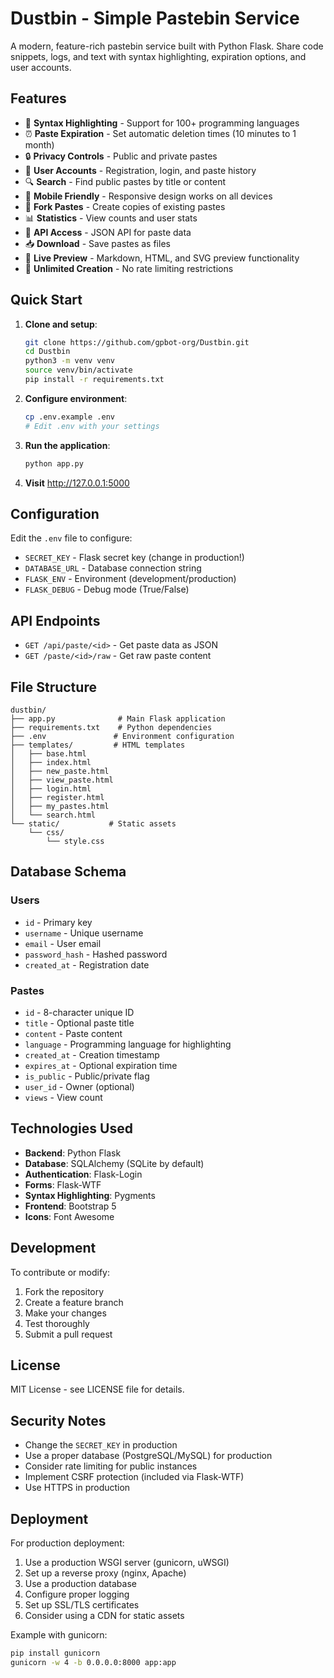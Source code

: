 # Dustbin - Simple Pastebin Service

A modern, feature-rich pastebin service built with Python Flask. Share code snippets, logs, and text with syntax highlighting, expiration options, and user accounts.

## Features

- 🎨 **Syntax Highlighting** - Support for 100+ programming languages
- ⏰ **Paste Expiration** - Set automatic deletion times (10 minutes to 1 month)
- 🔒 **Privacy Controls** - Public and private pastes
- 👤 **User Accounts** - Registration, login, and paste history
- 🔍 **Search** - Find public pastes by title or content
- 📱 **Mobile Friendly** - Responsive design works on all devices
- 🍴 **Fork Pastes** - Create copies of existing pastes
- 📊 **Statistics** - View counts and user stats
- 🔗 **API Access** - JSON API for paste data
- 📥 **Download** - Save pastes as files
- 🎨 **Live Preview** - Markdown, HTML, and SVG preview functionality
- 🚀 **Unlimited Creation** - No rate limiting restrictions

## Quick Start

1. **Clone and setup**:
   ```bash
   git clone https://github.com/gpbot-org/Dustbin.git
   cd Dustbin
   python3 -m venv venv
   source venv/bin/activate
   pip install -r requirements.txt
   ```

2. **Configure environment**:
   ```bash
   cp .env.example .env
   # Edit .env with your settings
   ```

3. **Run the application**:
   ```bash
   python app.py
   ```

4. **Visit** http://127.0.0.1:5000

## Configuration

Edit the `.env` file to configure:

- `SECRET_KEY` - Flask secret key (change in production!)
- `DATABASE_URL` - Database connection string
- `FLASK_ENV` - Environment (development/production)
- `FLASK_DEBUG` - Debug mode (True/False)

## API Endpoints

- `GET /api/paste/<id>` - Get paste data as JSON
- `GET /paste/<id>/raw` - Get raw paste content

## File Structure

```
dustbin/
├── app.py              # Main Flask application
├── requirements.txt    # Python dependencies
├── .env               # Environment configuration
├── templates/         # HTML templates
│   ├── base.html
│   ├── index.html
│   ├── new_paste.html
│   ├── view_paste.html
│   ├── login.html
│   ├── register.html
│   ├── my_pastes.html
│   └── search.html
└── static/           # Static assets
    └── css/
        └── style.css
```

## Database Schema

### Users
- `id` - Primary key
- `username` - Unique username
- `email` - User email
- `password_hash` - Hashed password
- `created_at` - Registration date

### Pastes
- `id` - 8-character unique ID
- `title` - Optional paste title
- `content` - Paste content
- `language` - Programming language for highlighting
- `created_at` - Creation timestamp
- `expires_at` - Optional expiration time
- `is_public` - Public/private flag
- `user_id` - Owner (optional)
- `views` - View count

## Technologies Used

- **Backend**: Python Flask
- **Database**: SQLAlchemy (SQLite by default)
- **Authentication**: Flask-Login
- **Forms**: Flask-WTF
- **Syntax Highlighting**: Pygments
- **Frontend**: Bootstrap 5
- **Icons**: Font Awesome

## Development

To contribute or modify:

1. Fork the repository
2. Create a feature branch
3. Make your changes
4. Test thoroughly
5. Submit a pull request

## License

MIT License - see LICENSE file for details.

## Security Notes

- Change the `SECRET_KEY` in production
- Use a proper database (PostgreSQL/MySQL) for production
- Consider rate limiting for public instances
- Implement CSRF protection (included via Flask-WTF)
- Use HTTPS in production

## Deployment

For production deployment:

1. Use a production WSGI server (gunicorn, uWSGI)
2. Set up a reverse proxy (nginx, Apache)
3. Use a production database
4. Configure proper logging
5. Set up SSL/TLS certificates
6. Consider using a CDN for static assets

Example with gunicorn:
```bash
pip install gunicorn
gunicorn -w 4 -b 0.0.0.0:8000 app:app
```

